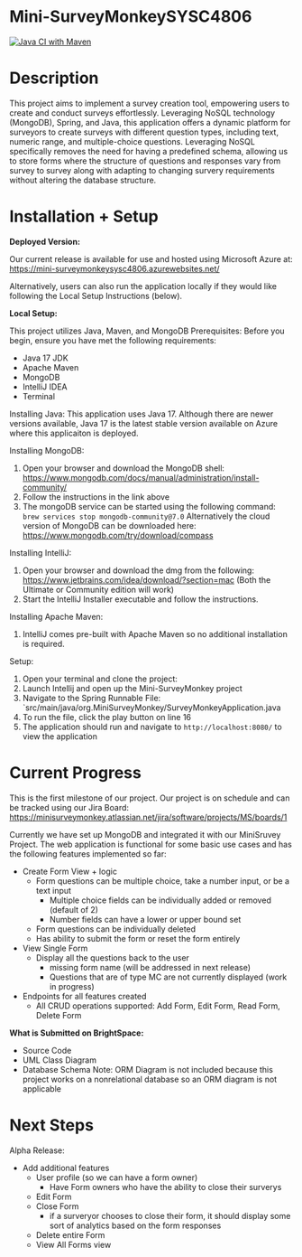 # Mini-SurveyMonkeySYSC4806
[![Java CI with Maven](https://github.com/andre-Hazim/Mini-SurveyMonkeySYSC4806/actions/workflows/maven.yml/badge.svg)](https://github.com/andre-Hazim/Mini-SurveyMonkeySYSC4806/actions/workflows/maven.yml)

# Description
This project aims to implement a survey creation tool, empowering users to create and conduct surveys effortlessly. Leveraging NoSQL technology (MongoDB), Spring, and Java, this application offers a dynamic platform for surveyors to create surveys with different question types, including text, numeric range, and multiple-choice questions. Leveraging NoSQL specifically removes the need for having a predefined schema, allowing us to store forms where the structure of questions and responses vary from survey to survey along with adapting to changing survery requirements without altering the database structure.

# Installation + Setup
**Deployed Version:**

Our current release is available for use and hosted using Microsoft Azure at:  
https://mini-surveymonkeysysc4806.azurewebsites.net/

Alternatively, users can also run the application locally if they would like following the Local Setup Instructions (below). 


**Local Setup:**

This project utilizes Java, Maven, and MongoDB
Prerequisites:
Before you begin, ensure you have met the following requirements:
- Java 17 JDK
- Apache Maven 
- MongoDB
- IntelliJ IDEA
- Terminal

Installing Java:
This application uses Java 17. Although there are newer versions available, Java 17 is the latest stable version available on Azure where this applicaiton is deployed. 

Installing MongoDB:
1. Open your browser and download the MongoDB shell: https://www.mongodb.com/docs/manual/administration/install-community/
2. Follow the instructions in the link above
3. The mongoDB service can be started using the following command:
   `brew services stop mongodb-community@7.0`
Alternatively the cloud version of MongoDB can be downloaded here:
https://www.mongodb.com/try/download/compass

Installing IntelliJ:
1. Open your browser and download the dmg from the following: https://www.jetbrains.com/idea/download/?section=mac (Both the Ultimate or Community edition will work)
2. Start the IntelliJ Installer executable and follow the instructions.

Installing Apache Maven:
1. IntelliJ comes pre-built with Apache Maven so no additional installation is required.

Setup:
1. Open your terminal and clone the project:
2. Launch Intellij and open up the Mini-SurveyMonkey project
3. Navigate to the Spring Runnable File: `src/main/java/org.MiniSurveyMonkey/SurveyMonkeyApplication.java
4. To run the file, click the play button on line 16
5. The application should run and navigate to `http://localhost:8080/` to view the application


# Current Progress
This is the first milestone of our project. Our project is on schedule and can be tracked using our Jira Board: https://minisurveymonkey.atlassian.net/jira/software/projects/MS/boards/1

Currently we have set up MongoDB and integrated it with our MiniSruvey Project. The web application is functional for some basic use cases and has the following features implemented so far:
- Create Form View + logic
  - Form questions can be multiple choice, take a number input, or be a text input
    - Multiple choice fields can be individually added or removed (default of 2)
    - Number fields can have a lower or upper bound set
  - Form questions can be individually deleted
  - Has ability to submit the form or reset the form entirely
- View Single Form
  - Display all the questions back to the user
    - missing form name (will be addressed in next release)
    - Questions that are of type MC are not currently displayed (work in progress)
- Endpoints for all features created
  - All CRUD operations supported: Add Form, Edit Form, Read Form, Delete Form


**What is Submitted on BrightSpace:**
- Source Code
- UML Class Diagram
- Database Schema 
  Note: ORM Diagram is not included because this project works on a nonrelational database so an ORM diagram is not applicable


# Next Steps 
Alpha Release:
- Add additional features
  - User profile (so we can have a form owner)
      - Have Form owners who have the ability to close their surverys
  - Edit Form
  - Close Form
      - if a surveryor chooses to close their form, it should display some sort of analytics based on the form responses
  - Delete entire Form
  - View All Forms view 
